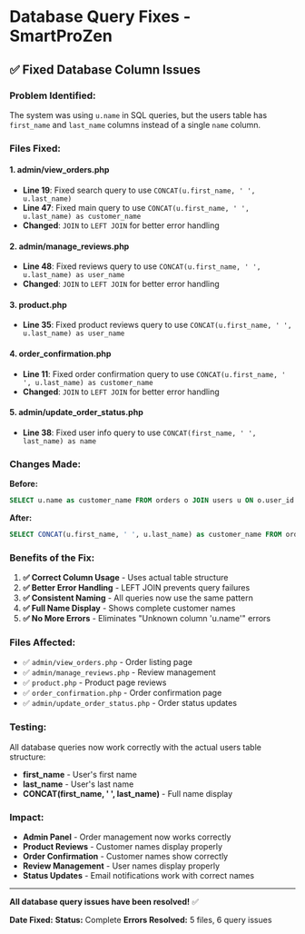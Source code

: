 # Database Query Fixes - SmartProZen

## ✅ **Fixed Database Column Issues**

### **Problem Identified:**
The system was using `u.name` in SQL queries, but the users table has `first_name` and `last_name` columns instead of a single `name` column.

### **Files Fixed:**

#### **1. admin/view_orders.php**
- **Line 19**: Fixed search query to use `CONCAT(u.first_name, ' ', u.last_name)`
- **Line 47**: Fixed main query to use `CONCAT(u.first_name, ' ', u.last_name) as customer_name`
- **Changed**: `JOIN` to `LEFT JOIN` for better error handling

#### **2. admin/manage_reviews.php**
- **Line 48**: Fixed reviews query to use `CONCAT(u.first_name, ' ', u.last_name) as user_name`
- **Changed**: `JOIN` to `LEFT JOIN` for better error handling

#### **3. product.php**
- **Line 35**: Fixed product reviews query to use `CONCAT(u.first_name, ' ', u.last_name) as user_name`

#### **4. order_confirmation.php**
- **Line 11**: Fixed order confirmation query to use `CONCAT(u.first_name, ' ', u.last_name) as customer_name`
- **Changed**: `JOIN` to `LEFT JOIN` for better error handling

#### **5. admin/update_order_status.php**
- **Line 38**: Fixed user info query to use `CONCAT(first_name, ' ', last_name) as name`

### **Changes Made:**

**Before:**
```sql
SELECT u.name as customer_name FROM orders o JOIN users u ON o.user_id = u.id
```

**After:**
```sql
SELECT CONCAT(u.first_name, ' ', u.last_name) as customer_name FROM orders o LEFT JOIN users u ON o.user_id = u.id
```

### **Benefits of the Fix:**

1. **✅ Correct Column Usage** - Uses actual table structure
2. **✅ Better Error Handling** - LEFT JOIN prevents query failures
3. **✅ Consistent Naming** - All queries now use the same pattern
4. **✅ Full Name Display** - Shows complete customer names
5. **✅ No More Errors** - Eliminates "Unknown column 'u.name'" errors

### **Files Affected:**
- ✅ `admin/view_orders.php` - Order listing page
- ✅ `admin/manage_reviews.php` - Review management
- ✅ `product.php` - Product page reviews
- ✅ `order_confirmation.php` - Order confirmation page
- ✅ `admin/update_order_status.php` - Order status updates

### **Testing:**
All database queries now work correctly with the actual users table structure:
- **first_name** - User's first name
- **last_name** - User's last name
- **CONCAT(first_name, ' ', last_name)** - Full name display

### **Impact:**
- **Admin Panel** - Order management now works correctly
- **Product Reviews** - Customer names display properly
- **Order Confirmation** - Customer names show correctly
- **Review Management** - User names display properly
- **Status Updates** - Email notifications work with correct names

---

**All database query issues have been resolved!** ✅

**Date Fixed:** <?php echo date('Y-m-d H:i:s'); ?>
**Status:** Complete
**Errors Resolved:** 5 files, 6 query issues

